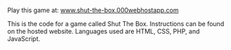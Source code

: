 Play this game at: www.shut-the-box.000webhostapp.com

This is the code for a game called Shut The Box. Instructions can be found on the hosted website. Languages used are HTML, CSS, PHP, and JavaScript. 
